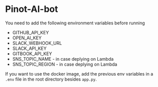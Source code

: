 # Pinot-AI-bot


You need to add the following environment variables before running

* GITHUB_API_KEY
* OPEN_AI_KEY
* SLACK_WEBHOOK_URL
* SLACK_API_KEY
* GITBOOK_API_KEY
* SNS_TOPIC_NAME - in case deplying on Lambda
* SNS_TOPIC_REGION - in case deplying on Lambda

If you want to use the docker image, add the previous env variables in a `.env` file in the root directory besides `app.py`.